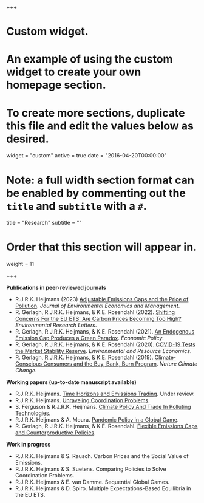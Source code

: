+++
# Custom widget.
# An example of using the custom widget to create your own homepage section.
# To create more sections, duplicate this file and edit the values below as desired.
widget = "custom"
active = true
date = "2016-04-20T00:00:00"

# Note: a full width section format can be enabled by commenting out the `title` and `subtitle` with a `#`.
title = "Research"
subtitle = ""

# Order that this section will appear in.
weight = 11

+++

**Publications in peer-reviewed journals**

- R.J.R.K. Heijmans (2023) [Adjustable Emissions Caps and the Price of Pollution](https://www.sciencedirect.com/science/article/pii/S0095069623000116).  _Journal of Environmental Economics and Management_.
- R. Gerlagh, R.J.R.K. Heijmans, & K.E. Rosendahl (2022). [Shifting Concerns For the EU ETS: Are Carbon Prices Becoming Too High?](https://iopscience.iop.org/article/10.1088/1748-9326/ac63d6) _Environmental Research Letters_.
- R. Gerlagh, R.J.R.K. Heijmans, & K.E. Rosendahl (2021). [An Endogenous Emission Cap Produces a Green Paradox](https://academic.oup.com/economicpolicy/article/36/107/485/6178790). _Economic Policy_.
- R. Gerlagh, R.J.R.K. Heijmans, & K.E. Rosendahl (2020). [COVID-19 Tests the Market Stability Reserve](https://link.springer.com/article/10.1007/s10640-020-00441-0). _Environmental and Resource Economics_.
- R. Gerlagh, R.J.R.K. Heijmans, & K.E. Rosendahl (2019). [Climate-Conscious Consumers and the Buy, Bank, Burn Program](https://www.nature.com/articles/s41558-019-0482-0). _Nature Climate Change_.

**Working papers (up-to-date manuscript available)**

- R.J.R.K. Heijmans. [Time Horizons and Emissions Trading](https://papers.ssrn.com/sol3/papers.cfm?abstract_id=4280682). Under review.
- R.J.R.K. Heijmans. [Unraveling Coordination Problems](https://arxiv.org/abs/2307.08557).
- S. Ferguson & R.J.R.K. Heijmans. [Climate Policy And Trade In Polluting Technologies](https://www.ifn.se/en/publications/working-papers/2023/1470/).
- R.J.R.K. Heijmans & A. Moura. [Pandemic Policy in a Global Game](https://www.roweno.nl/files/EfficientEpidemics.pdf).
- R. Gerlagh, R.J.R.K. Heijmans, & K.E. Rosendahl. [Flexible Emissions Caps and Counterproductive Policies](https://www.roweno.nl/files/Flexible.pdf).

**Work in progress**

- R.J.R.K. Heijmans & S. Rausch. Carbon Prices and the Social Value of Emissions.
- R.J.R.K. Heijmans & S. Suetens. Comparing Policies to Solve Coordination Problems.
- R.J.R.K. Heijmans & E. van Damme. Sequential Global Games.
- R.J.R.K. Heijmans & D. Spiro. Multiple Expectations-Based Equilibria in the EU ETS.

